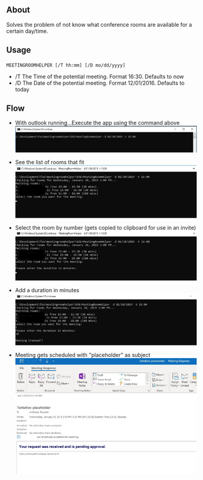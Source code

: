 ## About

Solves the problem of not know what conference rooms are available for a certain day/time.

## Usage

`MEETINGROOMHELPER [/T hh:mm] [/D mo/dd/yyyy]`
* /T    The Time of the potential meeting. Format 16:30.  Defaults to now  
* /D    The Date of the potential meeting. Format 12/01/2016.  Defaults to today  

## Flow

* With outlook running...Execute the app using the command above  
![alt text](./images/Step1.jpg "Step 1")


* See the list of rooms that fit  
 ![alt text](./images/Step2.jpg "Step 2")


* Select the room by number (gets copied to clipboard for use in an   invite)  
![alt text](./images/Step3.jpg "Step 3")


* Add a duration in minutes  
![alt text](./images/Step4.jpg "Step 4")


* Meeting gets scheduled with "placeholder" as subject  
![alt text](./images/Step5.jpg "Step 5")

